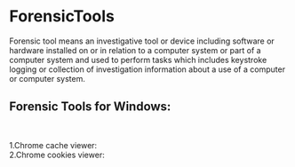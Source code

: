 # ForensicTools
Forensic tool means an investigative tool or device including software or hardware installed on or in relation to a computer system or part of a computer system and used to perform tasks which includes keystroke logging or collection of investigation information about a use of a computer or computer system.
<BR>

<h2>Forensic Tools for Windows:</h2>

<br>

1.Chrome cache viewer:
<br>
2.Chrome cookies viewer:
<br>


